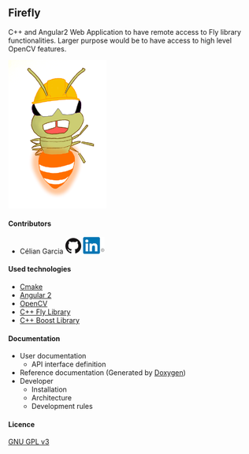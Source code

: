 ## Firefly
C++ and Angular2 Web Application to have remote access to Fly library functionalities.
Larger purpose would be to have access to high level OpenCV features.

<img src="./docs/images/firefly_worker.png" width="200" />

#### Contributors
- Célian Garcia
[![Github Célian Garcia](./docs/images/github.png)](https://github.com/celian-garcia)
[![Linkedin Célian Garcia](./docs/images/linkedin.png)](https://www.linkedin.com/in/celiangarcia/)

#### Used technologies
- [Cmake](https://github.com/Kitware/CMake)
- [Angular 2](https://github.com/angular/angular)
- [OpenCV](https://github.com/opencv/opencv)
- [C++ Fly Library](https://github.com/celian-garcia/fly)
- [C++ Boost Library](https://github.com/boostorg/boost)

#### Documentation

- User documentation
    - API interface definition 
- Reference documentation (Generated by [Doxygen](https://github.com/doxygen/doxygen))
- Developer
    - Installation 
    - Architecture
    - Development rules

#### Licence 
[GNU GPL v3](./LICENCE.txt)
